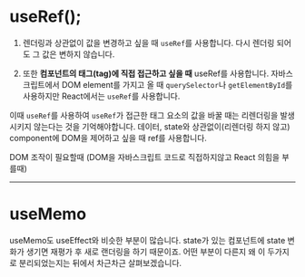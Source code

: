 # useRef();

1. 렌더링과 상관없이 값을 변경하고 싶을 때 `useRef`를 사용합니다. 다시 렌더링 되어도 그 값은 변하지 않습니다.

2. 또한 **컴포넌트의 태그(tag)에 직접 접근하고 싶을 때** useRef를 사용합니다. 자바스크립트에서 DOM element를 가지고 올 때 `querySelector`나 `getElementById`를 사용하지만 React에서는 `useRef`를 사용합니다. 
    
이때 `useRef`를 사용하여 `useRef`가 접근한 태그 요소의 값을 바꿀 때는 리렌더링을 발생시키지 않는다는 것을 기억해야합니다. 데이터, state와 상관없이(리렌더링 하지 않고) component에 DOM을 제어하고 싶을 때 ref를 사용합니다.

DOM 조작이 필요할때 (DOM을 자바스크립트 코드로 직접하지않고 React 의힘을 부를때) 

---

# useMemo

useMemo도 useEffect와 비슷한 부분이 많습니다. state가 있는 컴포넌트에 state 변화가 생기면 재평가 후 새로 랜더링을 하기 때문이죠. 어떤 부분이 다른지 왜 이 두가지로 분리되었는지는 뒤에서 차근차근 살펴보겠습니다.

